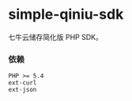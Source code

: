 simple-qiniu-sdk
================

七牛云储存简化版 PHP SDK。

### 依赖

    PHP >= 5.4
    ext-curl
    ext-json
